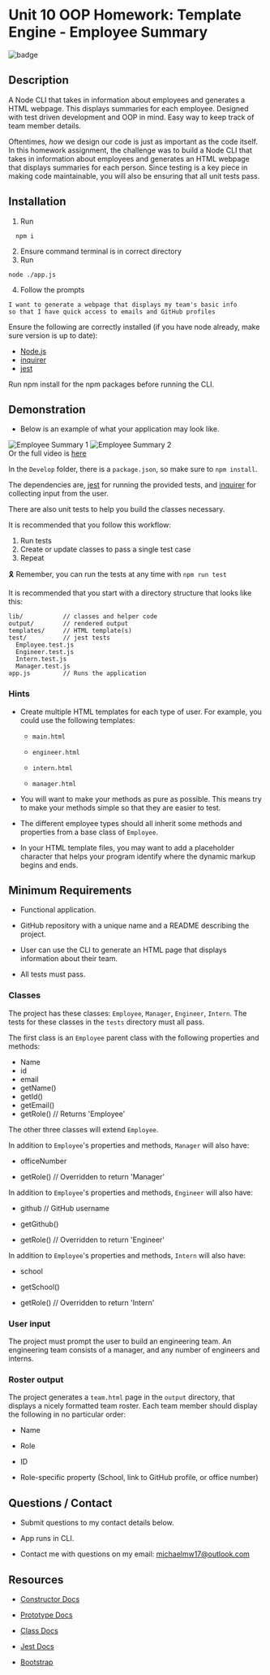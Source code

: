 # Unit 10 OOP Homework: Template Engine - Employee Summary

![badge](https://img.shields.io/badge/Unlicense-mit-lightgreen.svg)<br />

## Description

A Node CLI that takes in information about employees and generates a HTML webpage. This displays summaries for each employee. Designed with test driven development and OOP in mind. Easy way to keep track of team member details.

Oftentimes, *how* we design our code is just as important as the code itself. In this homework assignment, the challenge was to build a Node CLI that takes in information about employees and generates an HTML webpage that displays summaries for each person. Since testing is a key piece in making code maintainable, you will also be ensuring that all unit tests pass.

## Installation

1. Run

```
  npm i
```

2. Ensure command terminal is in correct directory
3. Run

```
node ./app.js
```

4. Follow the prompts


```As a manager
I want to generate a webpage that displays my team's basic info
so that I have quick access to emails and GitHub profiles
```

Ensure the following are correctly installed (if you have node already, make sure version is up to date):

- [Node.js](https://nodejs.org/en/)
- [inquirer](https://www.npmjs.com/package/inquirer)
- [jest](https://jestjs.io/)

Run npm install for the npm packages before running the CLI.

## Demonstration

* Below is an example of what your application may look like.

![Employee Summary 1](./assets/10-OOP-homework-demo-1.png)
![Employee Summary 2](./assets/10-OOP-homework-demo-2.gif)\
Or the full video is [here](./assets/10-OOP-homework-demo-3.mov)  

In the `Develop` folder, there is a `package.json`, so make sure to `npm install`.

The dependencies are, [jest](https://jestjs.io/) for running the provided tests, and [inquirer](https://www.npmjs.com/package/inquirer) for collecting input from the user.

There are also unit tests to help you build the classes necessary.

It is recommended that you follow this workflow:

1. Run tests
2. Create or update classes to pass a single test case
3. Repeat

🎗 Remember, you can run the tests at any time with `npm run test`

It is recommended that you start with a directory structure that looks like this:

```-
lib/           // classes and helper code
output/        // rendered output
templates/     // HTML template(s)
test/          // jest tests
  Employee.test.js
  Engineer.test.js
  Intern.test.js
  Manager.test.js
app.js         // Runs the application
```

### Hints

* Create multiple HTML templates for each type of user. For example, you could use the following templates:

  * `main.html`

  * `engineer.html`
  
  * `intern.html`
  
  * `manager.html`

* You will want to make your methods as pure as possible. This means try to make your methods simple so that they are easier to test.

* The different employee types should all inherit some methods and properties from a base class of `Employee`.

* In your HTML template files, you may want to add a placeholder character that helps your program identify where the dynamic markup begins and ends.

## Minimum Requirements

* Functional application.

* GitHub repository with a unique name and a README describing the project.

* User can use the CLI to generate an HTML page that displays information about their team.

* All tests must pass.

### Classes

The project  has  these classes: `Employee`, `Manager`, `Engineer`, `Intern`. The tests for these classes in the `tests` directory must all pass.

The first class is an `Employee` parent class with the following properties and
methods:

* Name
* id
* email
* getName()
* getId()
* getEmail()
* getRole() // Returns 'Employee'

The other three classes will extend `Employee`.

In addition to `Employee`'s properties and methods, `Manager` will also have:

* officeNumber

* getRole() // Overridden to return 'Manager'

In addition to `Employee`'s properties and methods, `Engineer` will also have:

* github  // GitHub username

* getGithub()

* getRole() // Overridden to return 'Engineer'

In addition to `Employee`'s properties and methods, `Intern` will also have:

* school

* getSchool()

* getRole() // Overridden to return 'Intern'

### User input

The project must prompt the user to build an engineering team. An engineering team consists of a manager, and any number of engineers and interns.

### Roster output

The project  generates a `team.html` page in the `output` directory, that displays a nicely formatted team roster. Each team member should display the following in no particular order:

* Name

* Role

* ID

* Role-specific property (School, link to GitHub profile, or office number)


## Questions / Contact

- Submit questions to my contact details below.
- App runs in CLI.


- Contact me with questions on my email: michaelmw17@outlook.com

## Resources

* [Constructor Docs](https://developer.mozilla.org/en-US/docs/Web/JavaScript/Reference/Classes/constructor)

* [Prototype Docs](https://developer.mozilla.org/en-US/docs/Web/JavaScript/Reference/Global_Objects/Object/prototype)

* [Class Docs](https://developer.mozilla.org/en-US/docs/Web/JavaScript/Reference/Classes)

* [Jest Docs](https://jestjs.io/)

* [Bootstrap](https://getbootstrap.com/docs/4.0/getting-started/introduction/)
